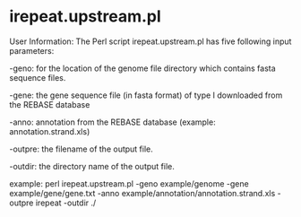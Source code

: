 # irepeat.upstream.pl
User Information: The Perl script irepeat.upstream.pl has five following input parameters: 

-geno: for the location of the genome file directory which contains fasta sequence files.

-gene: the gene sequence file (in fasta format) of type I downloaded from the REBASE database

-anno: annotation from the REBASE database (example: annotation.strand.xls)

-outpre: the filename of the output file.

-outdir: the directory name of the output file.

example: perl irepeat.upstream.pl -geno example/genome -gene example/gene/gene.txt -anno example/annotation/annotation.strand.xls -outpre irepeat -outdir ./
